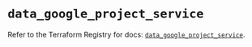 # `data_google_project_service`

Refer to the Terraform Registry for docs: [`data_google_project_service`](https://registry.terraform.io/providers/hashicorp/google/6.17.0/docs/data-sources/project_service).
